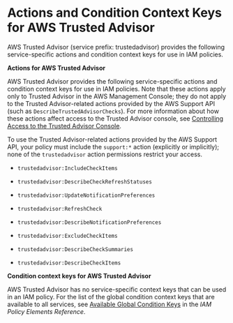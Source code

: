 # Actions and Condition Context Keys for AWS Trusted Advisor<a name="list_trustedadvisor"></a>

AWS Trusted Advisor \(service prefix: trustedadvisor\) provides the following service\-specific actions and condition context keys for use in IAM policies\.

**Actions for AWS Trusted Advisor**

AWS Trusted Advisor provides the following service\-specific actions and condition context keys for use in IAM policies\. Note that these actions apply only to Trusted Advisor in the AWS Management Console; they do not apply to the Trusted Advisor\-related actions provided by the AWS Support API \(such as `DescribeTrustedAdvisorChecks`\)\. For more information about how these actions affect access to the Trusted Advisor console, see [Controlling Access to the Trusted Advisor Console](https://aws.amazon.com//premiumsupport/ta-iam/)\.

To use the Trusted Advisor\-related actions provided by the AWS Support API, your policy must include the `support:*` action \(explicitly or implicitly\); none of the `trustedadvisor` action permissions restrict your access\.

+ `trustedadvisor:IncludeCheckItems`

+ `trustedadvisor:DescribeCheckRefreshStatuses`

+ `trustedadvisor:UpdateNotificationPreferences`

+ `trustedadvisor:RefreshCheck`

+ `trustedadvisor:DescribeNotificationPreferences`

+ `trustedadvisor:ExcludeCheckItems`

+ `trustedadvisor:DescribeCheckSummaries`

+ `trustedadvisor:DescribeCheckItems`

**Condition context keys for AWS Trusted Advisor**

AWS Trusted Advisor has no service\-specific context keys that can be used in an IAM policy\. For the list of the global condition context keys that are available to all services, see [Available Global Condition Keys](reference_policies_condition-keys.md#AvailableKeys) in the *IAM Policy Elements Reference*\.